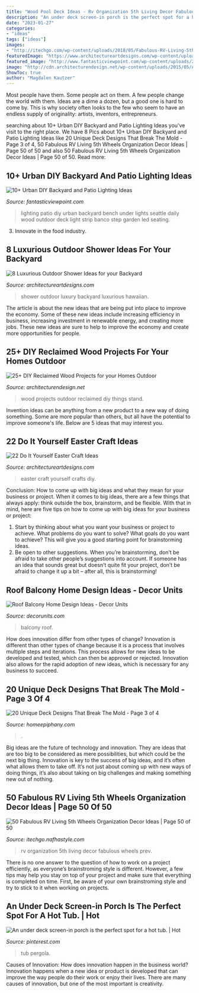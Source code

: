 ```yaml
---
title: "Wood Pool Deck Ideas - Rv Organization 5th Living Decor Fabulous Wheels Prev"
description: "An under deck screen-in porch is the perfect spot for a hot tub."
date: "2023-01-27"
categories:
- "ideas"
tags: ["ideas"]
images:
- "http://itechgo.com/wp-content/uploads/2018/05/Fabulous-RV-Living-5th-Wheels-Organization-Decor-Ideas-50.jpg"
featuredImage: "https://www.architectureartdesigns.com/wp-content/uploads/2013/03/Easy-Easter-DIY-Crafts-Egg-Center-Piece-How-To.jpg"
featured_image: "http://www.fantasticviewpoint.com/wp-content/uploads/2016/09/2835929776_e5c101de2d_b-634x948.jpg"
image: "http://cdn.architecturendesign.net/wp-content/uploads/2015/05/AD-Outdoor-Reclaimed-Wood-Projects-10.jpg"
ShowToc: true
author: "Magdalen Kautzer"
---
```



Most people have them. Some people act on them. A few people change the world with them. Ideas are a dime a dozen, but a good one is hard to come by. This is why society often looks to the few who seem to have an endless supply of originality: artists, inventors, entrepreneurs.

	

		
searching about 10+ Urban DIY Backyard and Patio Lighting Ideas you've visit to the right place. We have 8 Pics about 10+ Urban DIY Backyard and Patio Lighting Ideas like 20 Unique Deck Designs That Break The Mold - Page 3 of 4, 50 Fabulous RV Living 5th Wheels Organization Decor Ideas | Page 50 of 50 and also 50 Fabulous RV Living 5th Wheels Organization Decor Ideas | Page 50 of 50. Read more:
		
    
## 10+ Urban DIY Backyard And Patio Lighting Ideas

<img loading=lazy src="http://www.fantasticviewpoint.com/wp-content/uploads/2016/09/2835929776_e5c101de2d_b-634x948.jpg" onerror="this.onerror=null;this.src='https://tse2.mm.bing.net/th?id=OIP.iO0OUGeqeS2NBXdoobwE4gHaLE&amp;pid=15.1';" alt="10+ Urban DIY Backyard and Patio Lighting Ideas">

_Source: fantasticviewpoint.com_

>lighting patio diy urban backyard bench under lights seattle daily wood outdoor deck light strip banco step garden led seating. 

	

3. Innovate in the food industry. 

    
## 8 Luxurious Outdoor Shower Ideas For Your Backyard

<img loading=lazy src="https://www.architectureartdesigns.com/wp-content/uploads/2019/04/hawaiian-luxury-630x944.jpg" onerror="this.onerror=null;this.src='https://tse3.mm.bing.net/th?id=OIP.Em_QoTjyCy-fVPOLzfOfLAHaLG&amp;pid=15.1';" alt="8 Luxurious Outdoor Shower Ideas for your Backyard">

_Source: architectureartdesigns.com_

>shower outdoor luxury backyard luxurious hawaiian. 

	

The article is about the new ideas that are being put into place to improve the economy. Some of these new ideas include increasing efficiency in business, increasing investment in renewable energy, and creating more jobs. These new ideas are sure to help to improve the economy and create more opportunities for people.

    
## 25+ DIY Reclaimed Wood Projects For Your Homes Outdoor

<img loading=lazy src="http://cdn.architecturendesign.net/wp-content/uploads/2015/05/AD-Outdoor-Reclaimed-Wood-Projects-10.jpg" onerror="this.onerror=null;this.src='https://tse4.mm.bing.net/th?id=OIP.e5gbzuLIR27QwI0Tv3Z8qgHaJ4&amp;pid=15.1';" alt="25+ DIY Reclaimed Wood Projects for your Homes Outdoor">

_Source: architecturendesign.net_

>wood projects outdoor reclaimed diy things stand. 

	

Invention ideas can be anything from a new product to a new way of doing something. Some are more popular than others, but all have the potential to improve someone's life. Below are 5 ideas that may interest you.

    
## 22 Do It Yourself Easter Craft Ideas

<img loading=lazy src="https://www.architectureartdesigns.com/wp-content/uploads/2013/03/Easy-Easter-DIY-Crafts-Egg-Center-Piece-How-To.jpg" onerror="this.onerror=null;this.src='https://tse1.mm.bing.net/th?id=OIP.3OCKz07_gTnaUzxNzhmjwgHaTv&amp;pid=15.1';" alt="22 Do It Yourself Easter Craft Ideas">

_Source: architectureartdesigns.com_

>easter craft yourself crafts diy. 

	

Conclusion: How to come up with big ideas and what they mean for your business or project.
When it comes to big ideas, there are a few things that always apply: think outside the box, brainstorm, and be flexible. With that in mind, here are five tips on how to come up with big ideas for your business or project: 
1. Start by thinking about what you want your business or project to achieve. What problems do you want to solve? What goals do you want to achieve? This will give you a good starting point for brainstorming ideas. 
2. Be open to other suggestions. When you’re brainstorming, don’t be afraid to take other people’s suggestions into account. If someone has an idea that sounds great but doesn’t quite fit your project, don’t be afraid to change it up a bit – after all, this is brainstorming! 

    
## Roof Balcony Home Design Ideas - Decor Units

<img loading=lazy src="https://1.bp.blogspot.com/-OzBaecY9RPw/WcBEjEwaavI/AAAAAAAA6Ps/jRNjlYU6VXESeWHsfcYsXTayXXiIJgLiQCLcBGAs/s1600/13.jpg" onerror="this.onerror=null;this.src='https://tse3.mm.bing.net/th?id=OIP.0QieTSwQ4dUzNv7RpumceAHaJ3&amp;pid=15.1';" alt="Roof Balcony Home Design Ideas - Decor Units">

_Source: decorunits.com_

>balcony roof. 

	

How does innovation differ from other types of change?
Innovation is different than other types of change because it is a process that involves multiple steps and iterations. This process allows for new ideas to be developed and tested, which can then be approved or rejected. Innovation also allows for the rapid adoption of new ideas, which is necessary for any business to succeed.

    
## 20 Unique Deck Designs That Break The Mold - Page 3 Of 4

<img loading=lazy src="https://homeepiphany.com/wp-content/uploads/2015/06/20-Unique-Deck-Designs-That-Break-The-Mold-12.jpg" onerror="this.onerror=null;this.src='https://tse2.mm.bing.net/th?id=OIP.4SAzaItN369-u13RB-KEoAHaFk&amp;pid=15.1';" alt="20 Unique Deck Designs That Break The Mold - Page 3 of 4">

_Source: homeepiphany.com_

>. 

	

Big ideas are the future of technology and innovation. They are ideas that are too big to be considered as mere possibilities, but which could be the next big thing. Innovation is key to the success of big ideas, and it’s often what allows them to take off. It’s not just about coming up with new ways of doing things, it’s also about taking on big challenges and making something new out of nothing.

    
## 50 Fabulous RV Living 5th Wheels Organization Decor Ideas | Page 50 Of 50

<img loading=lazy src="http://itechgo.com/wp-content/uploads/2018/05/Fabulous-RV-Living-5th-Wheels-Organization-Decor-Ideas-50.jpg" onerror="this.onerror=null;this.src='https://tse2.mm.bing.net/th?id=OIP.PhmIN4QdoYy4uhTwGuW-twHaJ4&amp;pid=15.1';" alt="50 Fabulous RV Living 5th Wheels Organization Decor Ideas | Page 50 of 50">

_Source: itechgo.nafhastyle.com_

>rv organization 5th living decor fabulous wheels prev. 

	

There is no one answer to the question of how to work on a project efficiently, as everyone’s brainstroming style is different. However, a few tips may help you stay on top of your project and make sure that everything is completed on time. First, be aware of your own brainstroming style and try to stick to it when working on projects.

    
## An Under Deck Screen-in Porch Is The Perfect Spot For A Hot Tub. | Hot

<img loading=lazy src="https://i.pinimg.com/736x/53/ff/40/53ff40f317c3a27accbd4e7192078ad8.jpg" onerror="this.onerror=null;this.src='https://tse4.mm.bing.net/th?id=OIP.PR1iE3itxKe0zKVjdlFnCwHaJ4&amp;pid=15.1';" alt="An under deck screen-in porch is the perfect spot for a hot tub. | Hot">

_Source: pinterest.com_

>tub pergola. 

	

Causes of Innovation: How does innovation happen in the business world?
Innovation happens when a new idea or product is developed that can improve the way people do their work or enjoy their lives. There are many causes of innovation, but one of the most important is creativity.

